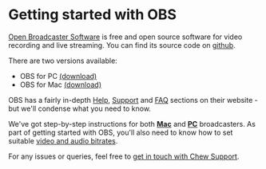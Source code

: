 # Getting started with OBS

[Open Broadcaster Software](https://obsproject.com/) is free and open source software for video recording and live streaming. You can find its source code on [github](https://github.com/jp9000/OBS). 

There are two versions available: 

- OBS for PC [(download)](https://obsproject.com/download)
- OBS for Mac [(download)](https://obsproject.com/download#mac)

OBS has a fairly in-depth [Help](http://jp9000.github.io/OBS), [Support](http://jp9000.github.io/OBS/general/support.html) and [FAQ](http://jp9000.github.io/OBS/general/faq.html) sections on their website - but we'll condense what you need to know.

We've got step-by-step instructions for both [**Mac**](http://chew.tv/guide/encoder_setup/obs_mac) and [**PC**](http://chew.tv/guide/encoder_setup/obs_pc) broadcasters. As part of getting started with OBS, you'll also need to know how to set suitable [video and audio bitrates](http://chew.tv/guide/encoder_setup/bitrates).

For any issues or queries, feel free to [get in touch with Chew Support](mailto:support@chew.tv).
